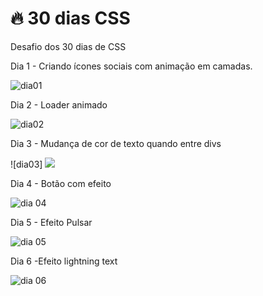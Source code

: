 #  🔥 30 dias CSS
Desafio dos 30 dias de CSS

Dia 1 - Criando ícones sociais com animação em camadas. 

![dia01](https://user-images.githubusercontent.com/37448340/87863730-bdeb0580-c934-11ea-84d4-d85ec4539183.gif)


Dia 2 - Loader animado 

![dia02](https://user-images.githubusercontent.com/37448340/87999843-769a7b80-cad2-11ea-9e1a-2958e9c14f76.gif)


Dia 3 - Mudança de cor de texto quando entre divs 

![dia03] <img src="dia 3/dia03.gif">

Dia 4 - Botão com efeito 


![dia 04](https://user-images.githubusercontent.com/37448340/88242961-38819100-cc65-11ea-82b3-b541ff8cb3d7.gif)


Dia 5 - Efeito Pulsar

![dia 05](https://user-images.githubusercontent.com/37448340/88354131-4d7a2500-cd36-11ea-800e-eec277f17737.gif)


Dia 6 -Efeito lightning text

![dia 06](https://user-images.githubusercontent.com/37448340/88449709-5d216880-ce1f-11ea-924b-18acde214ce9.gif)
